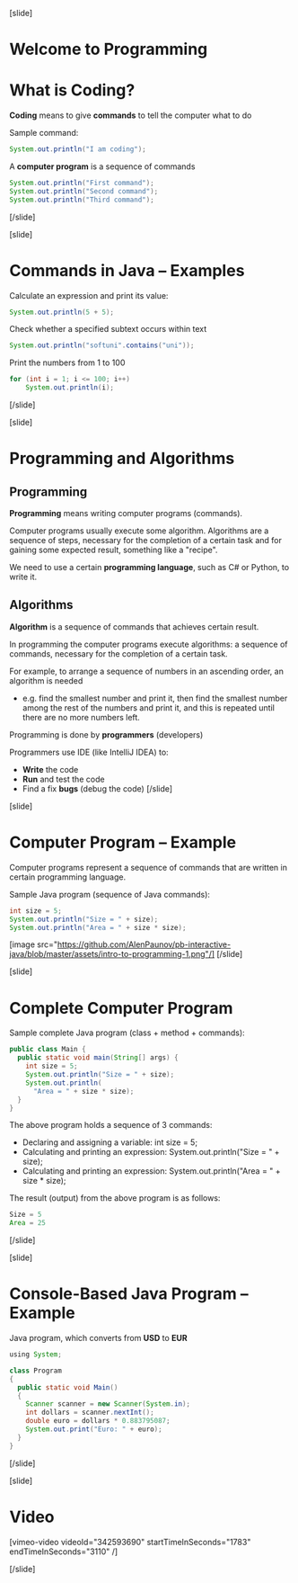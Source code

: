 [slide]
# Welcome to Programming
# What is Coding?
**Coding** means to give **commands** to tell the computer what to do

Sample command:
```java
System.out.println("I am coding");
```
A **computer program** is a sequence of commands
```java
System.out.println("First command");
System.out.println("Second command");
System.out.println("Third command");
```
[/slide]

[slide]
# Commands in Java – Examples 
Calculate an expression and print its value:
```java
System.out.println(5 + 5);
```

Check whether a specified subtext occurs within text
```java
System.out.println("softuni".contains("uni"));
```

Print the numbers from 1 to 100
```java
for (int i = 1; i <= 100; i++) 
    System.out.println(i);
```
[/slide]

[slide]
# Programming and Algorithms 

## Programming
**Programming** means writing computer programs (commands). 

Computer programs usually execute some algorithm. Algorithms are a sequence of steps, necessary for the completion of a certain task and for gaining some expected result, something like a "recipe". 

We need to use a certain **programming language**, such as C# or Python, to write it.

## Algorithms
**Algorithm** is a sequence of commands that achieves certain result. 

In programming the computer programs execute algorithms: a sequence of commands, necessary for the completion of a certain task. 

For example, to arrange a sequence of numbers in an ascending 
order, an algorithm is needed
  - e.g. find the smallest number and print it, then find the smallest number among the rest of the numbers and print it, and this is repeated until there are no more numbers left.

Programming is done by **programmers** (developers)

Programmers use IDE (like IntelliJ IDEA) to:

* **Write** the code
* **Run** and test the code
* Find a fix **bugs** (debug the code)
[/slide]

[slide]
# Computer Program – Example
Computer programs represent a sequence of commands that are written in certain programming language. 

Sample Java program (sequence of Java commands):

```java
int size = 5;
System.out.println("Size = " + size);
System.out.println("Area = " + size * size);
```

[image src="https://github.com/AlenPaunov/pb-interactive-java/blob/master/assets/intro-to-programming-1.png"/]
[/slide]

[slide]
# Complete Computer Program
Sample complete Java program (class + method + commands):
```java
public class Main {
  public static void main(String[] args) {
    int size = 5;
    System.out.println("Size = " + size);
    System.out.println(
      "Area = " + size * size);
  }
}
```
The above program holds a sequence of 3 commands:
 * Declaring and assigning a variable: int size = 5;
 * Calculating and printing an expression: System.out.println("Size = " + size);
 * Calculating and printing an expression: System.out.println("Area = " + size * size);

 The result (output) from the above program is as follows:
```java
Size = 5
Area = 25
```
[/slide]

[slide]
# Console-Based Java Program – Example
Java program, which converts from **USD** to **EUR**
```java
using System;

class Program
{
  public static void Main()
  {
    Scanner scanner = new Scanner(System.in);
    int dollars = scanner.nextInt();
    double euro = dollars * 0.883795087;
    System.out.print("Euro: " + euro);
  }
}
```
[/slide]

[slide]
# Video

[vimeo-video videoId="342593690" startTimeInSeconds="1783" endTimeInSeconds="3110" /]

[/slide]